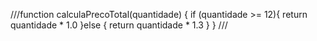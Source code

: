 ///function calculaPrecoTotal(quantidade) {
if (quantidade >= 12){
 return quantidade * 1.0
}else {
  return quantidade * 1.3
}
}
///

